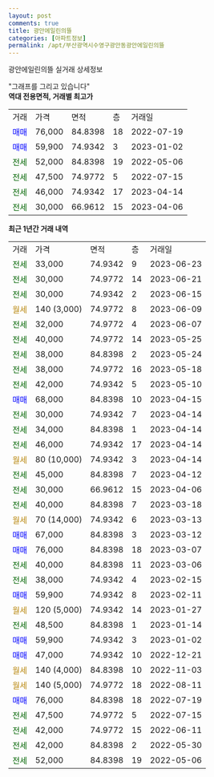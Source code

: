 ```yaml
---
layout: post
comments: true
title: 광안에일린의뜰
categories: [아파트정보]
permalink: /apt/부산광역시수영구광안동광안에일린의뜰
---
```


광안에일린의뜰 실거래 상세정보

<script type="text/javascript">
  google.charts.load('current', {'packages':['line', 'corechart']});
  google.charts.setOnLoadCallback(drawChart);

  function drawChart() {
    var data = new google.visualization.DataTable();
    data.addColumn('date', '거래일');
    data.addColumn('number', "매매");
    data.addColumn('number', "전세");
    data.addColumn('number', "전매");

    data.addRows([[new Date(Date.parse("2023-06-23")), null, 33000, null], [new Date(Date.parse("2023-06-21")), null, 30000, null], [new Date(Date.parse("2023-06-15")), null, 30000, null], [new Date(Date.parse("2023-06-09")), null, null, null], [new Date(Date.parse("2023-06-07")), null, 32000, null], [new Date(Date.parse("2023-05-25")), null, 40000, null], [new Date(Date.parse("2023-05-24")), null, 38000, null], [new Date(Date.parse("2023-05-18")), null, 38000, null], [new Date(Date.parse("2023-05-10")), null, 42000, null], [new Date(Date.parse("2023-04-15")), 68000, null, null], [new Date(Date.parse("2023-04-14")), null, 30000, null], [new Date(Date.parse("2023-04-14")), null, 34000, null], [new Date(Date.parse("2023-04-14")), null, 46000, null], [new Date(Date.parse("2023-04-14")), null, null, null], [new Date(Date.parse("2023-04-12")), null, 45000, null], [new Date(Date.parse("2023-04-06")), null, 30000, null], [new Date(Date.parse("2023-03-18")), null, 40000, null], [new Date(Date.parse("2023-03-13")), null, null, null], [new Date(Date.parse("2023-03-12")), 67000, null, null], [new Date(Date.parse("2023-03-07")), 76000, null, null], [new Date(Date.parse("2023-03-06")), null, 40000, null], [new Date(Date.parse("2023-02-15")), null, 38000, null], [new Date(Date.parse("2023-02-11")), 59900, null, null], [new Date(Date.parse("2023-01-27")), null, null, null], [new Date(Date.parse("2023-01-14")), null, 48500, null], [new Date(Date.parse("2023-01-02")), 59900, null, null], [new Date(Date.parse("2022-12-21")), 47000, null, null], [new Date(Date.parse("2022-11-03")), null, null, null], [new Date(Date.parse("2022-08-11")), null, null, null], [new Date(Date.parse("2022-07-19")), 76000, null, null], [new Date(Date.parse("2022-07-15")), null, 47500, null], [new Date(Date.parse("2022-06-11")), null, 42000, null], [new Date(Date.parse("2022-05-30")), null, 42000, null], [new Date(Date.parse("2022-05-06")), null, 52000, null]]);

    var options = {
      hAxis: {
        format: 'yyyy/MM/dd'
      },    
      lineWidth: 0,
      pointsVisible: true,    
      title: '최근 1년간 유형별 실거래가 분포',
      legend: { position: 'bottom' }
    };

    var formatter = new google.visualization.NumberFormat({pattern:'###,###'} );
    formatter.format(data, 1);
    formatter.format(data, 2);
    
    setTimeout(function() {
        var chart = new google.visualization.LineChart(document.getElementById('columnchart_material'));
        chart.draw(data, (options));
        document.getElementById('loading').style.display = 'none';
    }, 200);
  }
</script>


<div id="loading" style="z-index:20; display: block; margin-left: 0px">"그래프를 그리고 있습니다"</div>
<div id="columnchart_material" style="width: 95%; margin-left: 0px; display: block"></div>
<!-- contents start -->
<b>역대 전용면적, 거래별 최고가</b>
<table class="sortable">
    <tr>
      <td>거래</td>
      <td>가격</td>
      <td>면적</td>
      <td>층</td>
      <td>거래일</td>
    </tr>
        <tr>
          <td><a style="color: blue">매매</a></td>
          <td>76,000</td>
          <td>84.8398</td>
          <td>18</td>
          <td>2022-07-19</td>
        </tr>            <tr>
          <td><a style="color: blue">매매</a></td>
          <td>59,900</td>
          <td>74.9342</td>
          <td>3</td>
          <td>2023-01-02</td>
        </tr>        
        <tr>
              <td><a style="color: darkgreen">전세</a></td>
              <td>52,000</td>
              <td>84.8398</td>
              <td>19</td>
              <td>2022-05-06</td>
            </tr>            <tr>
              <td><a style="color: darkgreen">전세</a></td>
              <td>47,500</td>
              <td>74.9772</td>
              <td>5</td>
              <td>2022-07-15</td>
            </tr>            <tr>
              <td><a style="color: darkgreen">전세</a></td>
              <td>46,000</td>
              <td>74.9342</td>
              <td>17</td>
              <td>2023-04-14</td>
            </tr>            <tr>
              <td><a style="color: darkgreen">전세</a></td>
              <td>30,000</td>
              <td>66.9612</td>
              <td>15</td>
              <td>2023-04-06</td>
            </tr>        
    
</table>

<b>최근 1년간 거래 내역</b>

<table class="sortable">
    <tr>
      <td>거래</td>
      <td>가격</td>
      <td>면적</td>
      <td>층</td>
      <td>거래일</td>
    </tr>
    <tr>
      <td><a style="color: darkgreen">전세</a></td>
      <td>33,000</td>
      <td>74.9342</td>
      <td>9</td>
      <td>2023-06-23</td>
    </tr>          <tr>
      <td><a style="color: darkgreen">전세</a></td>
      <td>30,000</td>
      <td>74.9772</td>
      <td>14</td>
      <td>2023-06-21</td>
    </tr>          <tr>
      <td><a style="color: darkgreen">전세</a></td>
      <td>30,000</td>
      <td>74.9342</td>
      <td>2</td>
      <td>2023-06-15</td>
    </tr>          <tr>
      <td><a style="color: darkgoldenrod">월세</a></td>
      <td>140 (3,000)</td>
      <td>74.9772</td>
      <td>8</td>
      <td>2023-06-09</td>
    </tr>          <tr>
      <td><a style="color: darkgreen">전세</a></td>
      <td>32,000</td>
      <td>74.9772</td>
      <td>4</td>
      <td>2023-06-07</td>
    </tr>          <tr>
      <td><a style="color: darkgreen">전세</a></td>
      <td>40,000</td>
      <td>74.9772</td>
      <td>14</td>
      <td>2023-05-25</td>
    </tr>          <tr>
      <td><a style="color: darkgreen">전세</a></td>
      <td>38,000</td>
      <td>84.8398</td>
      <td>2</td>
      <td>2023-05-24</td>
    </tr>          <tr>
      <td><a style="color: darkgreen">전세</a></td>
      <td>38,000</td>
      <td>74.9772</td>
      <td>16</td>
      <td>2023-05-18</td>
    </tr>          <tr>
      <td><a style="color: darkgreen">전세</a></td>
      <td>42,000</td>
      <td>74.9342</td>
      <td>5</td>
      <td>2023-05-10</td>
    </tr>          <tr>
      <td><a style="color: blue">매매</a></td>
      <td>68,000</td>
      <td>84.8398</td>
      <td>10</td>
      <td>2023-04-15</td>
    </tr>          <tr>
      <td><a style="color: darkgreen">전세</a></td>
      <td>30,000</td>
      <td>74.9342</td>
      <td>7</td>
      <td>2023-04-14</td>
    </tr>          <tr>
      <td><a style="color: darkgreen">전세</a></td>
      <td>34,000</td>
      <td>84.8398</td>
      <td>1</td>
      <td>2023-04-14</td>
    </tr>          <tr>
      <td><a style="color: darkgreen">전세</a></td>
      <td>46,000</td>
      <td>74.9342</td>
      <td>17</td>
      <td>2023-04-14</td>
    </tr>          <tr>
      <td><a style="color: darkgoldenrod">월세</a></td>
      <td>80 (10,000)</td>
      <td>74.9342</td>
      <td>3</td>
      <td>2023-04-14</td>
    </tr>          <tr>
      <td><a style="color: darkgreen">전세</a></td>
      <td>45,000</td>
      <td>84.8398</td>
      <td>7</td>
      <td>2023-04-12</td>
    </tr>          <tr>
      <td><a style="color: darkgreen">전세</a></td>
      <td>30,000</td>
      <td>66.9612</td>
      <td>15</td>
      <td>2023-04-06</td>
    </tr>          <tr>
      <td><a style="color: darkgreen">전세</a></td>
      <td>40,000</td>
      <td>84.8398</td>
      <td>7</td>
      <td>2023-03-18</td>
    </tr>          <tr>
      <td><a style="color: darkgoldenrod">월세</a></td>
      <td>70 (14,000)</td>
      <td>74.9342</td>
      <td>6</td>
      <td>2023-03-13</td>
    </tr>          <tr>
      <td><a style="color: blue">매매</a></td>
      <td>67,000</td>
      <td>84.8398</td>
      <td>3</td>
      <td>2023-03-12</td>
    </tr>          <tr>
      <td><a style="color: blue">매매</a></td>
      <td>76,000</td>
      <td>84.8398</td>
      <td>18</td>
      <td>2023-03-07</td>
    </tr>          <tr>
      <td><a style="color: darkgreen">전세</a></td>
      <td>40,000</td>
      <td>84.8398</td>
      <td>11</td>
      <td>2023-03-06</td>
    </tr>          <tr>
      <td><a style="color: darkgreen">전세</a></td>
      <td>38,000</td>
      <td>74.9342</td>
      <td>4</td>
      <td>2023-02-15</td>
    </tr>          <tr>
      <td><a style="color: blue">매매</a></td>
      <td>59,900</td>
      <td>74.9342</td>
      <td>8</td>
      <td>2023-02-11</td>
    </tr>          <tr>
      <td><a style="color: darkgoldenrod">월세</a></td>
      <td>120 (5,000)</td>
      <td>74.9342</td>
      <td>14</td>
      <td>2023-01-27</td>
    </tr>          <tr>
      <td><a style="color: darkgreen">전세</a></td>
      <td>48,500</td>
      <td>84.8398</td>
      <td>1</td>
      <td>2023-01-14</td>
    </tr>          <tr>
      <td><a style="color: blue">매매</a></td>
      <td>59,900</td>
      <td>74.9342</td>
      <td>3</td>
      <td>2023-01-02</td>
    </tr>          <tr>
      <td><a style="color: blue">매매</a></td>
      <td>47,000</td>
      <td>74.9342</td>
      <td>10</td>
      <td>2022-12-21</td>
    </tr>          <tr>
      <td><a style="color: darkgoldenrod">월세</a></td>
      <td>140 (4,000)</td>
      <td>84.8398</td>
      <td>10</td>
      <td>2022-11-03</td>
    </tr>          <tr>
      <td><a style="color: darkgoldenrod">월세</a></td>
      <td>140 (5,000)</td>
      <td>74.9772</td>
      <td>18</td>
      <td>2022-08-11</td>
    </tr>          <tr>
      <td><a style="color: blue">매매</a></td>
      <td>76,000</td>
      <td>84.8398</td>
      <td>18</td>
      <td>2022-07-19</td>
    </tr>          <tr>
      <td><a style="color: darkgreen">전세</a></td>
      <td>47,500</td>
      <td>74.9772</td>
      <td>5</td>
      <td>2022-07-15</td>
    </tr>          <tr>
      <td><a style="color: darkgreen">전세</a></td>
      <td>42,000</td>
      <td>74.9772</td>
      <td>15</td>
      <td>2022-06-11</td>
    </tr>          <tr>
      <td><a style="color: darkgreen">전세</a></td>
      <td>42,000</td>
      <td>84.8398</td>
      <td>2</td>
      <td>2022-05-30</td>
    </tr>          <tr>
      <td><a style="color: darkgreen">전세</a></td>
      <td>52,000</td>
      <td>84.8398</td>
      <td>19</td>
      <td>2022-05-06</td>
    </tr>      </table>
<!-- contents end -->    

